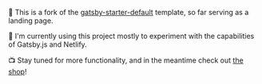 🚀 This is a fork of the [gatsby-starter-default](https://github.com/gatsbyjs/gatsby-starter-default) template, so far serving as a landing page.

🧪 I'm currently using this project mostly to experiment with the capabilities of Gatsby.js and Netlify.

📺 Stay tuned for more functionality, and in the meantime check out [the shop](https://www.etsy.com/shop/quirkyhedgehog)!
